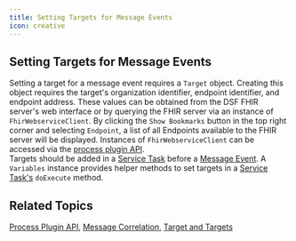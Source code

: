 ```yaml
---
title: Setting Targets for Message Events
icon: creative
---
```


## Setting Targets for Message Events

Setting a target for a message event requires a `Target` object. Creating this object requires the target's organization identifier, endpoint identifier, and endpoint address. These values can be obtained from the DSF FHIR server's web interface or by querying the FHIR server via an instance of `FhirWebserviceClient`. By clicking the `Show Bookmarks` button in the top right corner and selecting `Endpoint`, a list of all Endpoints available to the FHIR server will be displayed. Instances of `FhirWebserviceClient` can be accessed via the [process plugin API](../dsf/process-plugin-api.md).  
Targets should be added in a [Service Task](../bpmn/service-tasks.md) before a [Message Event](../bpmn/messaging.md). A `Variables` instance provides helper methods to set targets in a [Service Task's](../bpmn/service-tasks.md) `doExecute` method.

## Related Topics
[Process Plugin API](../dsf/process-plugin-api.md), [Message Correlation](../dsf/message-correlation.md), [Target and Targets](../dsf/target-and-targets.md)
